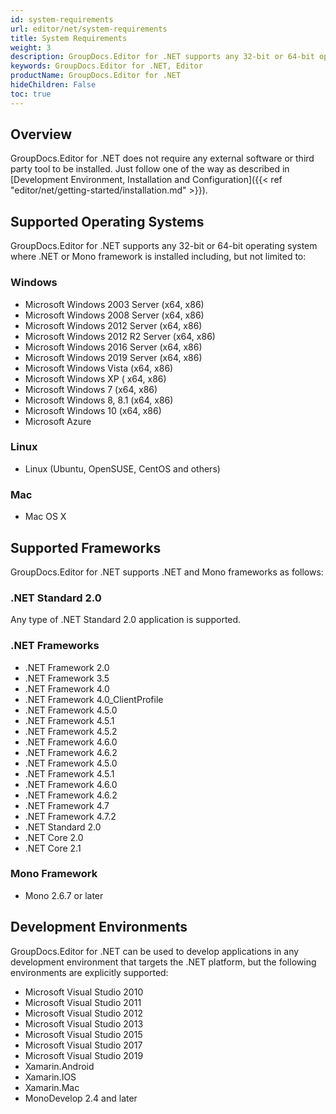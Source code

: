 ```yaml
---
id: system-requirements
url: editor/net/system-requirements
title: System Requirements
weight: 3
description: GroupDocs.Editor for .NET supports any 32-bit or 64-bit operating system where .NET or Mono framework is installed
keywords: GroupDocs.Editor for .NET, Editor
productName: GroupDocs.Editor for .NET
hideChildren: False
toc: true
---
```

## Overview

GroupDocs.Editor for .NET does not require any external software or third party tool to be installed. Just follow one of the way as described in [Development Environment, Installation and Configuration]({{< ref "editor/net/getting-started/installation.md" >}}).

## Supported Operating Systems

GroupDocs.Editor for .NET supports any 32-bit or 64-bit operating system where .NET or Mono framework is installed including, but not limited to:

### Windows

* Microsoft Windows 2003 Server (x64, x86)
* Microsoft Windows 2008 Server (x64, x86)
* Microsoft Windows 2012 Server (x64, x86)
* Microsoft Windows 2012 R2 Server (x64, x86)
* Microsoft Windows 2016 Server (x64, x86)
* Microsoft Windows 2019 Server (x64, x86)
* Microsoft Windows Vista (x64, x86)
* Microsoft Windows XP ( x64, x86)
* Microsoft Windows 7 (x64, x86)
* Microsoft Windows 8, 8.1 (x64, x86)
* Microsoft Windows 10 (x64, x86)
* Microsoft Azure

### Linux

* Linux (Ubuntu, OpenSUSE, CentOS and others)

### Mac

* Mac OS X

## Supported Frameworks

GroupDocs.Editor for .NET supports .NET and Mono frameworks as follows:

### .NET Standard 2.0

Any type of .NET Standard 2.0 application is supported.

### .NET Frameworks

* .NET Framework 2.0
* .NET Framework 3.5
* .NET Framework 4.0
* .NET Framework 4.0\_ClientProfile
* .NET Framework 4.5.0
* .NET Framework 4.5.1
* .NET Framework 4.5.2
* .NET Framework 4.6.0
* .NET Framework 4.6.2
* .NET Framework 4.5.0
* .NET Framework 4.5.1
* .NET Framework 4.6.0
* .NET Framework 4.6.2
* .NET Framework 4.7
* .NET Framework 4.7.2
* .NET Standard 2.0
* .NET Core 2.0
* .NET Core 2.1

### Mono Framework

* Mono 2.6.7 or later

## Development Environments

GroupDocs.Editor for .NET can be used to develop applications in any development environment that targets the .NET platform, but the following environments are explicitly supported:

* Microsoft Visual Studio 2010
* Microsoft Visual Studio 2011
* Microsoft Visual Studio 2012
* Microsoft Visual Studio 2013
* Microsoft Visual Studio 2015
* Microsoft Visual Studio 2017
* Microsoft Visual Studio 2019
* Xamarin.Android
* Xamarin.IOS
* Xamarin.Mac
* MonoDevelop 2.4 and later
